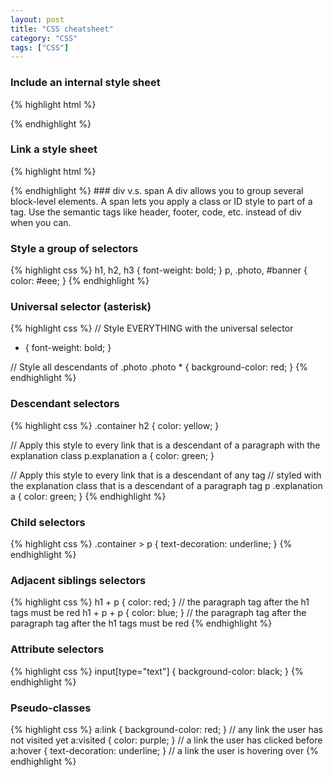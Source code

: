 ```yaml
---
layout: post
title: "CSS cheatsheet"
category: "CSS"
tags: ["CSS"]
---
```


### Include an internal style sheet
{% highlight html %}
<style type="text/css">
  h1 {
    background-color: blue;
  }
</style>
{% endhighlight %}
### Link a style sheet
{% highlight html %}
<link rel="stylesheet" type="text/css" href="css/main.css" />
{% endhighlight %}
### div v.s. span
A div allows you to group several block-level elements. A span lets you apply a class or ID style to part
of a tag. Use the semantic tags like header, footer, code, etc. instead of div when you can.

### Style a group of selectors
{% highlight css %}
h1, h2, h3 { font-weight: bold; }
p, .photo, #banner { color: #eee; }
{% endhighlight %}
### Universal selector (asterisk)
{% highlight css %}
// Style EVERYTHING with the universal selector
* { font-weight: bold; }

// Style all descendants of .photo
.photo * { background-color: red; }
{% endhighlight %}
### Descendant selectors
{% highlight css %}
.container h2 { color: yellow; }

// Apply this style to every link that is a descendant of a paragraph with the explanation class
p.explanation a { color: green; }

// Apply this style to every link that is a descendant of any tag
// styled with the explanation class that is a descendant of a paragraph tag
p .explanation a { color: green; }
{% endhighlight %}
### Child selectors
{% highlight css %}
.container > p { text-decoration: underline; }
{% endhighlight %}
### Adjacent siblings selectors
{% highlight css %}
h1 + p { color: red; } // the paragraph tag after the h1 tags must be red
h1 + p + p { color: blue; } // the paragraph tag after the paragraph tag after the h1 tags must be red
{% endhighlight %}
### Attribute selectors
{% highlight css %}
input[type="text"] { background-color: black; }
{% endhighlight %}
### Pseudo-classes
{% highlight css %}
a:link { background-color: red; } // any link the user has not visited yet
a:visited { color: purple; } // a link the user has clicked before
a:hover { text-decoration: underline; } // a link the user is hovering over
{% endhighlight %}